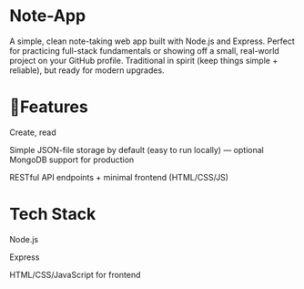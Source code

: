 # Note-App

A simple, clean note-taking web app built with Node.js and Express. Perfect for practicing full-stack fundamentals or showing off a small, real-world project on your GitHub profile. Traditional in spirit (keep things simple + reliable), but ready for modern upgrades. 


# 🚀Features

Create, read

Simple JSON-file storage by default (easy to run locally) — optional MongoDB support for production

RESTful API endpoints + minimal frontend (HTML/CSS/JS)



# Tech Stack

Node.js

Express

HTML/CSS/JavaScript for frontend
